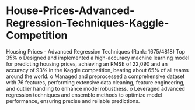 # House-Prices-Advanced-Regression-Techniques-Kaggle-Competition

Housing Prices - Advanced Regression Techniques (Rank: 1675/4818) Top 35%
o Designed and implemented a high-accuracy machine learning model for predicting
housing prices, achieving an RMSE of 22,090 and an accuracy of 93% in the Kaggle competition, 
beating about 65% of all teams around the world.
o Managed and preprocessed a comprehensive dataset with 76 features, performing
extensive data cleaning, feature engineering, and outlier handling to enhance model
robustness.
o Leveraged advanced regression techniques and ensemble methods to optimize model
performance, ensuring precise and reliable predictions.
